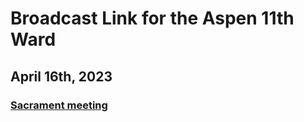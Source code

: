 # Broadcast Link for the Aspen 11th Ward

## April 16th, 2023
### [Sacrament meeting](https://www.youtube.com/watch?v=3xxdW-dkjGg)
